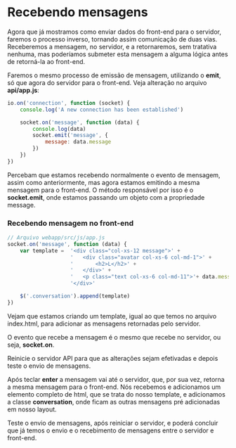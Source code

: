# Recebendo mensagens

Agora que já mostramos como enviar dados do front-end para o servidor, faremos o processo inverso, tornando assim comunicação de duas vias. Receberemos a mensagem, no servidor, e a retornaremos, sem tratativa nenhuma, mas poderíamos submeter esta mensagem a alguma lógica antes de retorná-la ao front-end.

Faremos o mesmo processo de emissão de mensagem, utilizando o **emit**, só que agora do servidor para o front-end. Veja alteração no arquivo **api/app.js**:

```js
io.on('connection', function (socket) {
    console.log('A new connection has been established')

    socket.on('message', function (data) {
        console.log(data)
        socket.emit('message', {
            message: data.message
        })
    })
})
```

Percebam que estamos recebendo normalmente o evento de mensagem, assim como anteriormente, mas agora estamos emitindo a mesma mensagem para o front-end. O método responsável por isso é o **socket.emit**, onde estamos passando um objeto com a propriedade message.

### Recebendo mensagem no front-end

```js
// Arquivo webapp/src/js/app.js
socket.on('message', function (data) {
    var template =  '<div class="col-xs-12 message">' +
                    '   <div class="avatar col-xs-6 col-md-1">' +
                    '       <h2>L</h2>' +
                    '   </div>' +
                    '   <p class="text col-xs-6 col-md-11">'+ data.message +'</p>' +
                    '</div>'

    $('.conversation').append(template)
})
```

Vejam que estamos criando um template, igual ao que temos no arquivo index.html, para adicionar as mensagens retornadas pelo servidor.

O evento que recebe a mensagem é o mesmo que recebe no servidor, ou seja, **socket.on**.

Reinicie o servidor API para que as alterações sejam efetivadas e depois teste o envio de mensagens.

Após teclar **enter** a mensagem vai até o servidor, que, por sua vez, retorna a mesma mensagem para o front-end. Nós recebemos e adicionamos um elemento completo de html, que se trata do nosso template, e adicionamos a classe **conversation**, onde ficam as outras mensagens pré adicionadas em nosso layout.

Teste o envio de mensagens, após reiniciar o servidor, e poderá concluir que já temos o envio e o recebimento de mensagens entre o servidor e front-end.